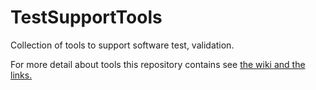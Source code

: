 # TestSupportTools
Collection of tools to support software test, validation.

For more detail about tools this repository contains see <a href="https://github.com/CountrySideEngineer/TestSupportTools/wiki">the wiki and the links.</a>

